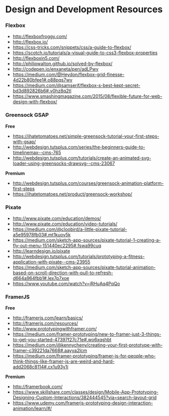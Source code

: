 # Design and Development Resources

### Flexbox
- http://flexboxfroggy.com/
- http://flexbox.io/
- https://css-tricks.com/snippets/css/a-guide-to-flexbox/
- https://scotch.io/tutorials/a-visual-guide-to-css3-flexbox-properties
- http://flexboxin5.com/
- http://philipwalton.github.io/solved-by-flexbox/
- http://codepen.io/enxaneta/pen/adLPwv
- https://medium.com/@Heydon/flexbox-grid-finesse-4d22b80bfee1#.o88pqs7wv
- https://medium.com/@samserif/flexbox-s-best-kept-secret-bd3d892826b6#.v0hz8q2tl
- https://www.smashingmagazine.com/2015/08/flexible-future-for-web-design-with-flexbox/

### Greensock GSAP
**Free**
- https://ihatetomatoes.net/simple-greensock-tutorial-your-first-steps-with-gsap/
- http://webdesign.tutsplus.com/series/the-beginners-guide-to-timelinemax--cms-765
- http://webdesign.tutsplus.com/tutorials/create-an-animated-svg-loader-using-greensocks-drawsvg--cms-23067

**Premium**
- http://webdesign.tutsplus.com/courses/greensock-animation-platform-first-steps
- https://ihatetomatoes.net/product/greensock-workshop/


### Pixate
- http://www.pixate.com/education/demos/
- http://www.pixate.com/education/video-tutorials/
- https://medium.com/@cloobird/a-little-pixate-tutorial-a5e95978fb03#.mt1kuov5k
- https://medium.com/sketch-app-sources/pixate-tutorial-1-creating-a-fly-out-menu-151440ec2295#.fswa99cuq
- http://learndesign.io/pixate
- http://webdesign.tutsplus.com/tutorials/prototyping-a-fitness-application-with-pixate--cms-23955
- https://medium.com/sketch-app-sources/pixate-tutorial-animation-based-on-scroll-direction-with-pull-to-refresh-d664a964fbb1#.lex7p7xoe
- https://www.youtube.com/watch?v=jRHuAq4PqQo

### FramerJS
**Free**
- http://framerjs.com/learn/basics/
- http://framerjs.com/resources/
- http://www.prototypingwithframer.com/
- https://medium.com/framer-prototyping/new-to-framer-just-3-things-to-get-you-started-47397f27c71e#.wo6xqshbt
- https://medium.com/@kennycheny/creating-your-first-prototype-with-framer-c39221da7668#.aayya2lcm
- https://medium.com/framer-prototyping/framer-js-for-people-who-think-things-like-framer-js-are-weird-and-hard-add2068c8114#.cx1u93y1i

**Premium**
- http://framerbook.com/
- https://www.skillshare.com/classes/design/Mobile-App-Prototyping-Designing-Custom-Interactions/382444545?via=search-layout-grid
- https://www.udemy.com/framerjs-prototyping-design-interaction-animation/learn/#/


